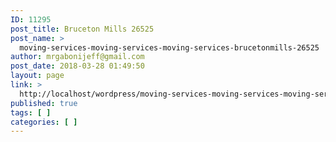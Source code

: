 ```yaml
---
ID: 11295
post_title: Bruceton Mills 26525
post_name: >
  moving-services-moving-services-moving-services-brucetonmills-26525
author: mrgabonijeff@gmail.com
post_date: 2018-03-28 01:49:50
layout: page
link: >
  http://localhost/wordpress/moving-services-moving-services-moving-services-brucetonmills-26525/
published: true
tags: [ ]
categories: [ ]
---
```

